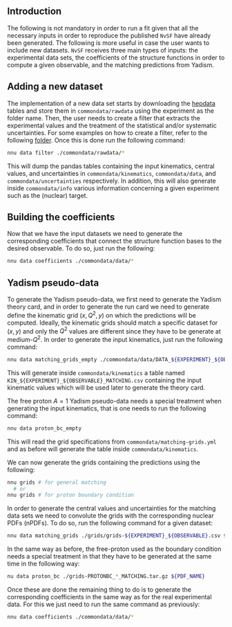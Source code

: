 ## Introduction

The following is not mandatory in order to run a fit given that all the
necessary inputs in order to reproduce the published `NvSF` have already
been generated. The following is more useful in case the user wants to
include new datasets. `NvSF` receives three main types of inputs: the
experimental data sets, the coefficients of the structure functions in
order to compute a given observable, and the matching predictions from
Yadism.

## Adding a new dataset

The implementation of a new data set starts by downloading the
[hepdata](https://www.hepdata.net/) tables and store them in `commondata/rawdata`
using the experiment as the folder name. Then, the user needs to create
a filter that extracts the experimental values and the treatment of the
statistical and/or systematic uncertainties. For some examples on how to
create a filter, refer to the following [folder](https://github.com/NNPDF/nnusf/tree/main/commondata/filters).
Once this is done run the following command:
```bash
nnu data filter ./commondata/rawdata/*
```
This will dump the pandas tables containing the input kinematics, central values,
and uncertainties in `commondata/kinematics`, `commondata/data`, and `commondata/uncertainties`
respectively. In addition, this will also generate inside `commondata/info` various
information concerning a given experiment such as the (nuclear) target.

## Building the coefficients

Now that we have the input datasets we need to generate the corresponding
coefficients that connect the structure function bases to the desired observable.
To do so, just run the following:
```bash
nnu data coefficients ./commondata/data/*
```

## Yadism pseudo-data

To generate the Yadism pseudo-data, we first need to generate the Yadism theory
card, and in order to generate the run card we need to generate define the
kinematic grid $\left(x, Q^2, y \right)$ on which the predictions will be computed. Ideally,
the kinematic grids should match a specific dataset for $\left(x, y \right)$ and only the
$Q^2$ values are different since they have to be generate at medium-$Q^2$. In order
to generate the input kinematics, just run the following command:
```bash
nnu data matching_grids_empty ./commondata/data/DATA_${EXPERIMENT}_${OBSERVABLE}.csv
```
This will generate inside `commondata/kinematics` a table named `KIN_${EXPERIMENT}_${OBSERVABLE}_MATCHING.csv`
containing the input kinematic values which will be used later to generate the
theory card.

The free proton $A=1$ Yadism pseudo-data needs a special treatment when generating
the input kinematics, that is one needs to run the following command:
```bash
nnu data proton_bc_empty
```
This will read the grid specifications from `commondata/matching-grids.yml` and as
before will generate the table inside `commondata/kinematics`.

We can now generate the grids containing the predictions using the following:
```bash
nnu grids # for general matching
  # or
nnu grids # for proton boundary condition
```

In order to generate the central values and uncertainties for the matching data sets
we need to convolute the grids with the corresponding nuclear PDFs (nPDFs). To do
so, run the following command for a given dataset:
```bash
nnu data matching_grids ./grids/grids-${EXPERIMENT}_${OBSERVABLE}.csv ${NUCLEAR_PDF_NAME}
```
In the same way as before, the free-proton used as the boundary condition needs a
special treatment in that they have to be generated at the same time in the following
way:
```bash
nu data proton_bc ./grids-PROTONBC_*_MATCHING.tar.gz ${PDF_NAME}
```
Once these are done the remaining thing to do is to generate the corresponding
coefficients in the same way as for the real experimental data. For this we
just need to run the same command as previously:
```bash
nnu data coefficients ./commondata/data/*
```
